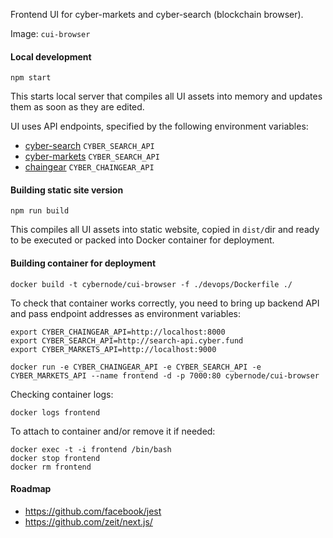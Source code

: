 Frontend UI for cyber-markets and cyber-search (blockchain browser).

Image: `cui-browser`

#### Local development

    npm start

This starts local server that compiles all UI assets into memory and
updates them as soon as they are edited.

UI uses API endpoints, specified by the following environment variables:

* [cyber-search](https://github.com/cyberFund/cyber-search) `CYBER_SEARCH_API`
* [cyber-markets](https://github.com/cyberFund/cyber-markets) `CYBER_SEARCH_API`
* [chaingear](https://github.com/cyberFund//chaingear-api) `CYBER_CHAINGEAR_API`

#### Building static site version

    npm run build

This compiles all UI assets into static website, copied in `dist/`dir
and ready to be executed or packed into Docker container for deployment.

#### Building container for deployment

    docker build -t cybernode/cui-browser -f ./devops/Dockerfile ./
    
To check that container works correctly, you need to bring up backend API and
pass endpoint addresses as environment variables:
    
    export CYBER_CHAINGEAR_API=http://localhost:8000
    export CYBER_SEARCH_API=http://search-api.cyber.fund
    export CYBER_MARKETS_API=http://localhost:9000
    
    docker run -e CYBER_CHAINGEAR_API -e CYBER_SEARCH_API -e CYBER_MARKETS_API --name frontend -d -p 7000:80 cybernode/cui-browser
    
Checking container logs:

    docker logs frontend

To attach to container and/or remove it if needed:

    docker exec -t -i frontend /bin/bash
    docker stop frontend
    docker rm frontend

#### Roadmap

* https://github.com/facebook/jest
* https://github.com/zeit/next.js/

